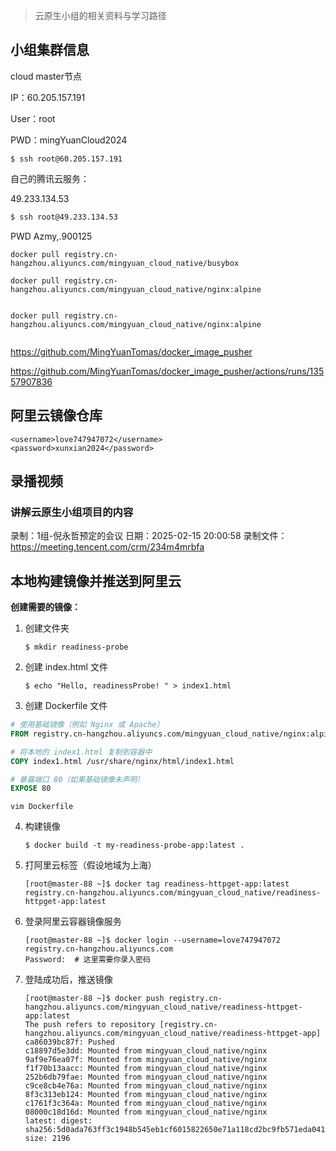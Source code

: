 > 云原生小组的相关资料与学习路径

## 小组集群信息

cloud master节点

IP：60.205.157.191

User：root

PWD：mingYuanCloud2024

~~~shell
$ ssh root@60.205.157.191
~~~





自己的腾讯云服务：

49.233.134.53

~~~bash
$ ssh root@49.233.134.53
~~~

PWD Azmy,.900125







~~~
docker pull registry.cn-hangzhou.aliyuncs.com/mingyuan_cloud_native/busybox

docker pull registry.cn-hangzhou.aliyuncs.com/mingyuan_cloud_native/nginx:alpine


docker pull registry.cn-hangzhou.aliyuncs.com/mingyuan_cloud_native/nginx:alpine


~~~



https://github.com/MingYuanTomas/docker_image_pusher

https://github.com/MingYuanTomas/docker_image_pusher/actions/runs/13557907836



## 阿里云镜像仓库

~~~shell
<username>love747947072</username>
<password>xunxian2024</password>
~~~





## 录播视频

### 讲解云原生小组项目的内容

录制：1组-倪永哲预定的会议
日期：2025-02-15 20:00:58
录制文件：https://meeting.tencent.com/crm/234m4mrbfa







## 本地构建镜像并推送到阿里云

**创建需要的镜像：**

1. 创建文件夹

   ~~~shell
   $ mkdir readiness-probe
   ~~~

2. 创建 index.html 文件

   ~~~shell
   $ echo "Hello, readinessProbe! " > index1.html
   ~~~

3.  创建 Dockerfile 文件

   ~~~dockerfile
   # 使用基础镜像（例如 Nginx 或 Apache）
   FROM registry.cn-hangzhou.aliyuncs.com/mingyuan_cloud_native/nginx:alpine
   
   # 将本地的 index1.html 复制到容器中
   COPY index1.html /usr/share/nginx/html/index1.html
   
   # 暴露端口 80（如果基础镜像未声明）
   EXPOSE 80
   ~~~

   ~~~shell
   vim Dockerfile
   ~~~

4. 构建镜像

   ~~~shell
   $ docker build -t my-readiness-probe-app:latest .
   ~~~

5. 打阿里云标签（假设地域为上海）

   ~~~shell
   [root@master-88 ~]$ docker tag readiness-httpget-app:latest registry.cn-hangzhou.aliyuncs.com/mingyuan_cloud_native/readiness-httpget-app:latest
   ~~~

6. 登录阿里云容器镜像服务

   ~~~shell
   [root@master-88 ~]$ docker login --username=love747947072 registry.cn-hangzhou.aliyuncs.com
   Password:  # 这里需要你录入密码
   ~~~

7. 登陆成功后，推送镜像

   ~~~shell
   [root@master-88 ~]$ docker push registry.cn-hangzhou.aliyuncs.com/mingyuan_cloud_native/readiness-httpget-app:latest
   The push refers to repository [registry.cn-hangzhou.aliyuncs.com/mingyuan_cloud_native/readiness-httpget-app]
   ca86039bc87f: Pushed 
   c18897d5e3dd: Mounted from mingyuan_cloud_native/nginx 
   9af9e76ea07f: Mounted from mingyuan_cloud_native/nginx 
   f1f70b13aacc: Mounted from mingyuan_cloud_native/nginx 
   252b6db79fae: Mounted from mingyuan_cloud_native/nginx 
   c9ce8cb4e76a: Mounted from mingyuan_cloud_native/nginx 
   8f3c313eb124: Mounted from mingyuan_cloud_native/nginx 
   c1761f3c364a: Mounted from mingyuan_cloud_native/nginx 
   08000c18d16d: Mounted from mingyuan_cloud_native/nginx 
   latest: digest: sha256:5d0ada763ff3c1948b545eb1cf6015822650e71a118cd2bc9fb571eda041cbf4 size: 2196
   ~~~

   







